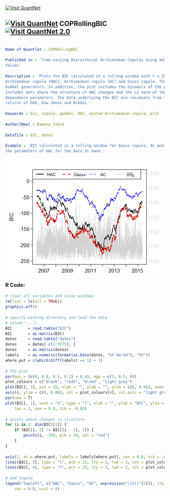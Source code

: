 
[<img src="https://github.com/QuantLet/Styleguide-and-FAQ/blob/master/pictures/banner.png" width="888" alt="Visit QuantNet">](http://quantlet.de/)

## [<img src="https://github.com/QuantLet/Styleguide-and-FAQ/blob/master/pictures/qloqo.png" alt="Visit QuantNet">](http://quantlet.de/) **COPRollingBIC** [<img src="https://github.com/QuantLet/Styleguide-and-FAQ/blob/master/pictures/QN2.png" width="60" alt="Visit QuantNet 2.0">](http://quantlet.de/)

```yaml

Name of Quantlet : COPRollingBIC

Published in : 'Time-varying Hierarchical Archimedean Copulas Using Adaptively Simulated Critical
Values'

Description : 'Plots the BIC calculated in a rolling window with r = 250 for hierarchical
Archimedean copula (HAC), Archimedean copula (AC) and Gauss copula. The HAC and AC are based on
Gumbel generators. In addition, the plot includes the dynamics of the parameters of HAC. It
includes dots where the structure of HAC changes and the L2 norm of the difference in the matrix of
dependence parameters. The data underlying the BIC are residuals from fitting GARCH(1,1) to log
returns of DAX, Dow Jones and Nikkei.'

Keywords : bic, copula, gumbel, HAC, nested Archimedean copula, plot

Author[New] : Ramona Steck

Datafile : BIC, dates

Example : 'BIC calculated in a rolling window for Gauss copula, AC and HAC including dynamics of
the parameters of HAC for the data at hand.'

```

![Picture1](COPRollingBIC.png)


### R Code:
```r
# clear all variables and close windows
rm(list = ls(all = TRUE))
graphics.off()

# specify working directory and load the data
# setwd("...")
BIC       = read.table("BIC")
BIC       = as.matrix(BIC)
dates     = read.table("dates")
dates     = dates[-c(1:5575), ]  
dates     = as.matrix(dates)
labels    = as.numeric(format(as.Date(dates, "%Y-%m-%d"), "%Y"))
where.put = c(which(diff(labels) == 1) + 1)

# The plot
par(mai = (c(0, 0.8, 0.1, 0.2) + 0.4), mgp = c(3, 0.5, 0))
plot_colours = c("black", "red3", "blue3", "light grey")
plot(BIC[, 3], pch = 15, xlab = "", ylab = "", ylim = c(0, 0.06), axes = FALSE, type = "l", col = plot_colours[4])
axis(4, ylim = c(0, 0.06), col = plot_colours[4], col.axis = "light grey", las = 1, cex = 0.8, tck = -0.02)
par(new = T)
plot(BIC[, 1], xaxt = "n", type = "l", xlab = "", ylab = "BIC", ylim = c(-250, 25), pch = 21, col = plot_colours[1], 
    las = 1, cex = 0.8, tck = -0.02)

# points where changes in structure
for (i in 2: dim(BIC)[1]) {
    if (BIC[i, 2] != BIC[(i - 1), 2]) {
        points(i, -250, pch = 19, col = "red")  
    }
}

axis(1, at = where.put, labels = labels[where.put], cex = 0.8, tck = -0.02)
lines(BIC[, 5], type = "l", pch = 22, lty = 2, lwd = 2, col = plot_colours[2])
lines(BIC[, 4], type = "l", pch = 23, lty = 3, lwd = 2, col = plot_colours[3])

# add legend
legend("topleft", c("HAC", "Gauss", "AC", expression("||X||"[2])), lty = 1:3, lwd = 2, col = plot_colours[1:4], 
    cex = 0.8, ncol = 4) 

```
